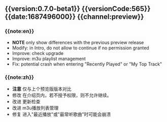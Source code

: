 ## {{version:0.7.0-beta1}} {{versionCode:565}} {{date:1687496000}} {{channel:preview}}

### {{note:en}}
- **NOTE**   only show differences with the previous preview release 
- Modify: in Intro, do not allow to continue if no permission granted
- Improve: check upgrade
- Improve: m3u playlist management
- Fix: potential crash when entering "Recently Played" or "My Top Track"

### {{note:zh}}
- **注意**   仅与上个预览版版本对比
- 修改 在介绍页内，若不授予权限，则不允许继续。
- 改进 更新检查
- 改进 m3u播放列表管理
- 修复 进入"最近播放"或"最常听歌曲"时可能会崩溃